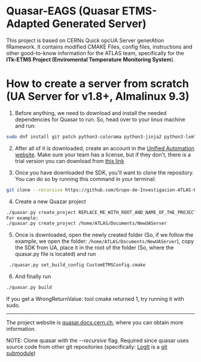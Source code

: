 # Quasar-EAGS (Quasar ETMS-Adapted Generated Server)
This project is based on CERNs Quick opcUA Server generAtion fRamework. 
It contains modified CMAKE Files, config files, instructions and other good-to-know information for the ATLAS team, specifically for the **ITk-ETMS Project (Enviromental Temperature Monitoring System**).
# How to create a server from scratch (UA Server for v1.8+, Almalinux 9.3)
1. Before anything, we need to download and install the needed dependencies for Quasar to run. So, head over to your linux machine and run:
```bash
sudo dnf install git patch python3-colorama python3-jinja2 python3-lxml cmake3 gcc-c++ boost-devel graphviz ninja-build xsd xerces-c-devel libxml2-devel openssl-devel doxygen astyle
```
2. After all of it is downloaded, create an account in the [Unified Automation website](https://www.unified-automation.com/). Make sure your team has a license, but if they don't, there is a trial version you can download from [this link](https://www.unified-automation.com/downloads/opc-ua-development/c-client-server-pubsub/c-based-opc-ua-client-server-pub-sub-sdk-linux-64bit.html)

3. Once you have downloaded the SDK, you'll want to clone the repository. You can do so by running this command in your terminal:
```bash
git clone --recursive https://github.com/Grupo-de-Investigacion-ATLAS-PUJ/Atlas-Configured-Quasar
```
4. Create a new Quazar project
 ```bash
 ./quasar.py create_project REPLACE_ME_WITH_ROOT_AND_NAME_OF_THE_PROJECT
 For example:
 ./quasar.py create_project /home/ATLAS/Documents/NewUAServer
 ```
5. Once is downloaded, open the newly created folder (So, if we follow the example, we open the folder: ``
/home/ATLAS/Documents/NewUAServer
 ``), copy the SDK from UA, place it in the root of the folder (So, where the quasar.py file is located) and run 
```bash
 ./quasar.py set_build_config CustomETMSConfig.cmake
 ```
6. And finally run
```bash
./quasar.py build
```
If you get a WrongReturnValue: tool cmake returned 1, try running it with sudo.


---------------------------------------------------------------------------------------------------------------------
The project website is [quasar.docs.cern.ch](https://quasar.docs.cern.ch/), where you can obtain more information.

NOTE: Clone quasar with the _--recursive_ flag. Required since quasar uses source code from other git repositories (specifically: [LogIt](https://github.com/quasar-team/LogIt) is a [git submodule](https://git-scm.com/docs/gitsubmodules))


